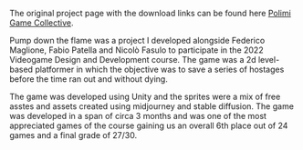 The original project page with the download links can be found here <a href="https://polimi-game-collective.itch.io/pump-down-the-flame">Polimi Game Collective</a>.

Pump down the flame was a project I developed alongside Federico Maglione, Fabio Patella and Nicolò Fasulo to participate in the 2022 Videogame Design and Development course. The game was a 2d level-based platformer in which the objective was to save a series of hostages before the time ran out and without dying.

The game was developed using Unity and the sprites were a mix of free asstes and assets created using midjourney and stable diffusion. The game was developed in a span of circa 3 months and was one of the most appreciated games of the course gaining us an overall 6th place out of 24 games and a final grade of 27/30.
